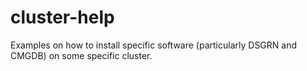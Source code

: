 # cluster-help

Examples on how to install specific software (particularly DSGRN and CMGDB) on some specific cluster.
